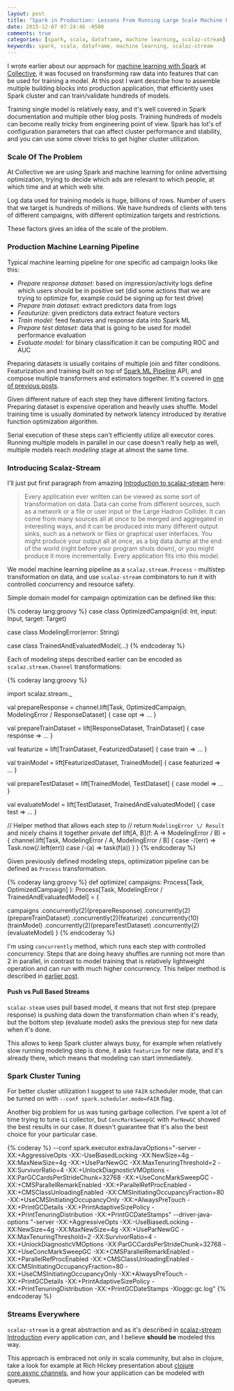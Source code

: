 ```yaml
---
layout: post
title: "Spark in Production: Lessons From Running Large Scale Machine Learning"
date: 2015-12-07 07:24:46 -0500
comments: true
categories: [spark, scala, dataframe, machine learning, scalaz-stream]
keywords: spark, scala, dataframe, machine learning, scalaz-stream
---
```


I wrote earlier about our approach for [machine learning with Spark](/blog/2015/09/09/audience-modeling-with-spark-ml-pipelines) 
at [Collective](http://collective.com), it was focused on transforming raw data into features that can be used for training a model.
At this post I want describe how to assemble multiple building blocks into production application, that efficiently uses
Spark cluster and can train/validate hundreds of models.

Training single model is relatively easy, and it's well covered in Spark documentation and multiple other blog posts. Training hundreds of 
models can become really tricky from engineering point of view. Spark has lot's of configuration parameters 
that can affect cluster performance and stability, and you can use some clever tricks to get higher cluster utilization.

<!-- more -->

### Scale Of The Problem

At Collective we are using Spark and machine learning for online advertising optimization, trying to decide which ads are relevant to 
which people, at which time and at which web site. 

Log data used for training models is huge, billions of rows. Number of users that we target is hundreds of millions. 
We have hundreds of clients with tens of different campaigns, with different optimization targets and restrictions.
  
These factors gives an idea of the scale of the problem.  

### Production Machine Learning Pipeline

Typical machine learning pipeline for one specific ad campaign looks like this:
  
  + *Prepare response dataset:* based on impression/activity logs define which users should be in positive set (did some actions that we are trying to optimize for, example could be signing up for test drive)
  + *Prepare train dataset:* extract predictors data from logs
  + *Feauturize:* given predictors data extract feature vectors
  + *Train model:* feed features and response data into Spark ML
  + *Prepare test dataset:* data that is going to be used for model performance evaluation
  + *Evaluate model:* for binary classification it can be computing ROC and AUC

Preparing datasets is usually contains of multiple join and filter conditions. Featurization and training built on top 
of [Spark ML Pipeline](https://databricks.com/blog/2015/01/07/ml-pipelines-a-new-high-level-api-for-mllib.html) API, and 
compose multiple transformers and estimators together. It's covered in [one of previous posts](/blog/2015/09/09/audience-modeling-with-spark-ml-pipelines).

Given different nature of each step they have different limiting factors. Preparing dataset is expensive operation and heavily 
uses shuffle. Model training time is usually dominated by network latency introduced by iterative function optimization algorithm.

Serial execution of these steps can't efficiently utilize all executor cores. Running multiple models in parallel in our 
case doesn't really help as well, multiple models reach *modeling* stage at almost the same time.

### Introducing Scalaz-Stream

I'll just put first paragraph from amazing [Introduction to scalaz-stream](https://gist.github.com/djspiewak/d93a9c4983f63721c41c) here:
  
> Every application ever written can be viewed as some sort of transformation on data. Data can come from different sources, such as a network or a file or user input or the Large Hadron Collider. It can come from many sources all at once to be merged and aggregated in interesting ways, and it can be produced into many different output sinks, such as a network or files or graphical user interfaces. You might produce your output all at once, as a big data dump at the end of the world (right before your program shuts down), or you might produce it more incrementally. Every application fits into this model.

We model machine learning pipeline as a `scalaz.stream.Process` - multistep transformation on data, and use `scalaz-stream` combinators to run it
with controlled concurrency and resource safety.

Simple domain model for campaign optimization can be defined like this:

{% coderay lang:groovy %}
case class OptimizedCampaign(id: Int, input: Input, target: Target)

case class ModelingError(error: String)

case class TrainedAndEvaluatedModel(...)
{% endcoderay %}

Each of modeling steps described earlier can be encoded as `scalaz.stream.Channel` transformations:

{% coderay lang:groovy %}

import scalaz.stream._

val prepareResponse = 
  channel.lift[Task, OptimizedCampaign, ModelingError \/ ResponseDataset] {
    case opt => ...
  }

val prepareTrainDataset = lift[ResponseDataset, TrainDataset] {
  case response => ...
}

val featurize = lift[TrainDataset, FeaturizedDataset] {
  case train => ...
}

val trainModel = lift[FeaturizedDataset, TrainedModel] {
  case featurized => ...
}

val prepareTestDataset = lift[TrainedModel, TestDataset] {
  case model => ...
} 

val evaluateModel = lift[TestDataset, TrainedAndEvaluatedModel] {
  case test => ...
}

// Helper method that allows each step to 
// return `ModelingError \/ Result` and nicely chains it together
private def lift[A, B](f: A => ModelingError \/ B) = {
  channel.lift[Task, ModelingError \/ A, ModelingError \/ B] {
      case -\/(err) => Task.now(\/.left(err))
      case \/-(a) => task(f(a))
    }
}
{% endcoderay %}

Given previously defined modeling steps, optimization pipeline can be defined as `Process` transformation.

{% coderay lang:groovy %}
def optimize(
  campaigns: Process[Task, OptimizedCampaign]
): Process[Task, ModelingError \/ TrainedAndEvaluatedModel] = {

  campaigns
    .concurrently(2)(prepareResponse)
    .concurrently(2)(prepareTrainDataset)
    .concurrently(2)(featurize)
    .concurrently(10)(trainModel)
    .concurrently(2)(prepareTestDataset)
    .concurrently(2)(evaluateModel)
}
{% endcoderay %}

I'm using `concurrently` method, which runs each step with controlled concurrency. Steps that are doing heavy shuffles 
are running not more than 2 in parallel, in contrast to model training that is relatively lightweight operation and can run with much higher
concurrency. This helper method is described in [earlier post](/blog/2015/09/09/audience-modeling-with-spark-ml-pipelines).

#### Push vs Pull Based Streams

`scalaz-steam` uses pull based model, it means that not first step (prepare response) is pushing data down the transformation chain when it's ready, but
the bottom step (evaluate model) asks the previous step for new data when it's done.

This allows to keep Spark cluster always busy, for example when relatively slow running modeling step is done, it 
asks `featurize` for new data, and it's already there, which means that modeling can start immediately.


### Spark Cluster Tuning

For better cluster utilization I suggest to use `FAIR` scheduler mode, that can be turned on with `--conf spark.scheduler.mode=FAIR` flag.

Another big problem for us was tuning garbage collection. I've spent a lot of time trying to tune `G1` collector, but `ConcMarkSweepGC` with `ParNewGC` showed the best results
in our case. It doesn't guarantee that it's also the best choice for your particular case.

{% coderay %}
--conf spark.executor.extraJavaOptions="-server -XX:+AggressiveOpts -XX:-UseBiasedLocking -XX:NewSize=4g -XX:MaxNewSize=4g -XX:+UseParNewGC -XX:MaxTenuringThreshold=2 -XX:SurvivorRatio=4 -XX:+UnlockDiagnosticVMOptions -XX:ParGCCardsPerStrideChunk=32768 -XX:+UseConcMarkSweepGC -XX:+CMSParallelRemarkEnabled -XX:+ParallelRefProcEnabled -XX:+CMSClassUnloadingEnabled -XX:CMSInitiatingOccupancyFraction=80 -XX:+UseCMSInitiatingOccupancyOnly -XX:+AlwaysPreTouch -XX:+PrintGCDetails -XX:+PrintAdaptiveSizePolicy -XX:+PrintTenuringDistribution -XX:+PrintGCDateStamps"
--driver-java-options "-server -XX:+AggressiveOpts -XX:-UseBiasedLocking -XX:NewSize=4g -XX:MaxNewSize=4g -XX:+UseParNewGC -XX:MaxTenuringThreshold=2 -XX:SurvivorRatio=4 -XX:+UnlockDiagnosticVMOptions -XX:ParGCCardsPerStrideChunk=32768 -XX:+UseConcMarkSweepGC -XX:+CMSParallelRemarkEnabled -XX:+ParallelRefProcEnabled -XX:+CMSClassUnloadingEnabled -XX:CMSInitiatingOccupancyFraction=80 -XX:+UseCMSInitiatingOccupancyOnly -XX:+AlwaysPreTouch -XX:+PrintGCDetails -XX:+PrintAdaptiveSizePolicy -XX:+PrintTenuringDistribution -XX:+PrintGCDateStamps -Xloggc:gc.log" 
{% endcoderay %}


### Streams Everywhere

`scalaz-stream` is a great abstraction and as it's described in [scalaz-stream Introduction](https://gist.github.com/djspiewak/d93a9c4983f63721c41c) *every* application *can*, and I believe **should be** modeled this way.

This approach is embraced not only in scala community, but also in clojure, take a look for example at 
Rich Hickey presentation about [clojure core.async channels](http://www.infoq.com/presentations/clojure-core-async), and how your application can
be modeled with queues.
